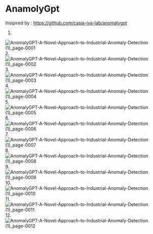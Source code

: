 # AnamolyGpt

Insipired by : https://github.com/casia-iva-lab/anomalygpt


1.
![AnomalyGPT-A-Novel-Approach-to-Industrial-Anomaly-Detection (1)_page-0001](https://github.com/Rakib-data-scientist/AnamolyGpt/assets/137823730/009f512a-6c97-4e72-86d9-51d9aee16c34)
2.
![AnomalyGPT-A-Novel-Approach-to-Industrial-Anomaly-Detection (1)_page-0002](https://github.com/Rakib-data-scientist/AnamolyGpt/assets/137823730/de3a4f34-d35e-418c-b4e8-e4ee1109a980)
3.
![AnomalyGPT-A-Novel-Approach-to-Industrial-Anomaly-Detection (1)_page-0003](https://github.com/Rakib-data-scientist/AnamolyGpt/assets/137823730/0a2aa988-7c65-4a23-b725-03b4d768425f)
4.
![AnomalyGPT-A-Novel-Approach-to-Industrial-Anomaly-Detection (1)_page-0004](https://github.com/Rakib-data-scientist/AnamolyGpt/assets/137823730/ce8e0531-c5d7-4527-b982-9e63c9e8f2c3)
5.
![AnomalyGPT-A-Novel-Approach-to-Industrial-Anomaly-Detection (1)_page-0005](https://github.com/Rakib-data-scientist/AnamolyGpt/assets/137823730/20b88c7e-2da6-4919-a902-4035b5e7dea8)
6.
![AnomalyGPT-A-Novel-Approach-to-Industrial-Anomaly-Detection (1)_page-0006](https://github.com/Rakib-data-scientist/AnamolyGpt/assets/137823730/33f245e7-475e-446e-8b13-9ff5bd771961)
7.
![AnomalyGPT-A-Novel-Approach-to-Industrial-Anomaly-Detection (1)_page-0007](https://github.com/Rakib-data-scientist/AnamolyGpt/assets/137823730/aa5d760a-2f9f-4a13-b1ed-6f3fd3093b8a)
8.
![AnomalyGPT-A-Novel-Approach-to-Industrial-Anomaly-Detection (1)_page-0008](https://github.com/Rakib-data-scientist/AnamolyGpt/assets/137823730/cd5eeccf-5ae5-4950-8ae4-d4367beb0918)
9.
![AnomalyGPT-A-Novel-Approach-to-Industrial-Anomaly-Detection (1)_page-0009](https://github.com/Rakib-data-scientist/AnamolyGpt/assets/137823730/a53051a3-8ee2-49b7-a76d-a6fb807134e9)
10.
![AnomalyGPT-A-Novel-Approach-to-Industrial-Anomaly-Detection (1)_page-0010](https://github.com/Rakib-data-scientist/AnamolyGpt/assets/137823730/1a9db19e-b000-4c16-be14-9e6419cb622d)
11.
![AnomalyGPT-A-Novel-Approach-to-Industrial-Anomaly-Detection (1)_page-0011](https://github.com/Rakib-data-scientist/AnamolyGpt/assets/137823730/1cb40483-4dc0-43e9-9ad4-449c5d78a0b4)
12.
![AnomalyGPT-A-Novel-Approach-to-Industrial-Anomaly-Detection (1)_page-0012](https://github.com/Rakib-data-scientist/AnamolyGpt/assets/137823730/76bbc94d-da63-4c31-8e70-5f9217fbe944)
